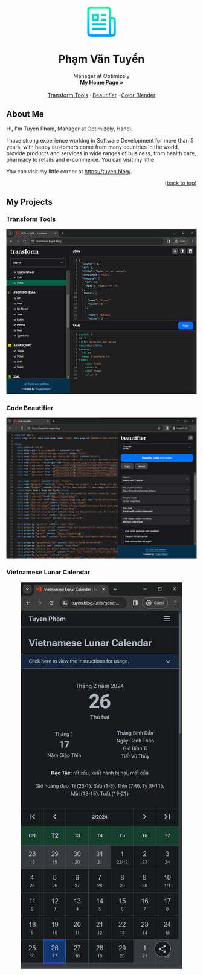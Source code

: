 <div id="top"></div>

<!-- PROJECT LOGO -->
<br />
<div align="center">
  <a href="https://github.com/othneildrew/Best-README-Template">
    <img src="images/logo.png" alt="Logo" width="80" height="80">
  </a>

  <h1 align="center">Phạm Văn Tuyển</h1>

  <p align="center">
    Manager at Optimizely
    <br />
    <a href="https://tuyen.blog/"><strong>My Home Page »</strong></a>
    <br />
    <br />
    <a href="https://transform.tuyen.blog/">Transform Tools</a>
    ·
    <a href="https://beautifier.tuyen.blog/">Beautifier</a>
    ·
    <a href="https://tuyen.blog/utils/general/color-blender/">Color Blender</a>
  </p>
</div>

## About Me

Hi, I'm Tuyen Pham, Manager at Optimizely, Hanoi.

I have strong experience working in Software Development for more than 5 years, with happy customers come from many countries in the world, provide products and services in wide ranges of business, from health care, pharmacy to retails and e-commerce.
You can visit my little

You can visit my little corner at <https://tuyen.blog/>.

<p align="right">(<a href="#top">back to top</a>)</p>

## My Projects

### Transform Tools

<p style="text-align:center">
  <a href="https://transform.tuyen.blog/">
    <img src="./images/transform.png" alt="Transform Tools">
  </a>
</p>

### Code Beautifier

<p style="text-align:center">
  <a href="https://beautifier.tuyen.blog/">
    <img src="./images/beautifier.png" alt="Code Beautifier">
  </a>
</p>

### Vietnamese Lunar Calendar

<p style="text-align:center">
  <a href="https://tuyen.blog/utils/general/lunar-calendar/">
    <img src="./images/lunar-calendar.png" alt="Vietnamese Lunar Calendar">
  </a>
</p>
